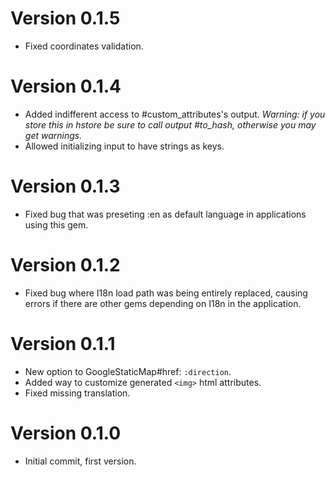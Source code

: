 # Version 0.1.5
* Fixed coordinates validation.

# Version 0.1.4
* Added indifferent access to #custom\_attributes's output. *Warning: if you store this in hstore be sure to call output #to_hash, otherwise you may get warnings.*
* Allowed initializing input to have strings as keys.

# Version 0.1.3
* Fixed bug that was preseting :en as default language in applications using this gem.

# Version 0.1.2
* Fixed bug where I18n load path was being entirely replaced, causing errors if there are other gems depending on I18n in the application.

# Version 0.1.1
* New option to GoogleStaticMap#href: `:direction`.
* Added way to customize generated `<img>` html attributes.
* Fixed missing translation.

# Version 0.1.0
* Initial commit, first version.